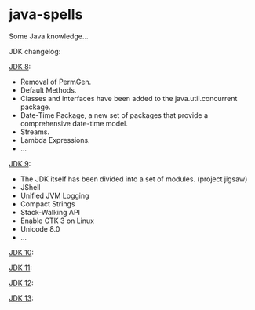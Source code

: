 # java-spells

Some Java knowledge...

JDK changelog:

[JDK 8](https://www.oracle.com/technetwork/java/javase/8-whats-new-2157071.html):
- Removal of PermGen.
- Default Methods.
- Classes and interfaces have been added to the java.util.concurrent package.
- Date-Time Package, a new set of packages that provide a comprehensive date-time model.
- Streams.
- Lambda Expressions.
- ...

[JDK 9](https://docs.oracle.com/javase/9/whatsnew/toc.htm#JSNEW-GUID-C23AFD78-C777-460B-8ACE-58BE5EA681F6):
- The JDK itself has been divided into a set of modules. (project jigsaw)
- JShell
- Unified JVM Logging
- Compact Strings
- Stack-Walking API
- Enable GTK 3 on Linux
- Unicode 8.0
- ...

[JDK 10](https://www.oracle.com/technetwork/java/javase/10-relnote-issues-4108729.html#NewFeature):


[JDK 11](https://www.oracle.com/technetwork/java/javase/11-relnote-issues-5012449.html#NewFeature):


[JDK 12](https://www.oracle.com/technetwork/java/javase/12-relnote-issues-5211422.html#NewFeature):


[JDK 13](https://www.oracle.com/technetwork/java/javase/13-relnote-issues-5460548.html#NewFeature):

